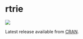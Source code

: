 # rtrie

[![](http://cranlogs.r-pkg.org/badges/rtrie)](https://CRAN.R-project.org/package=rtrie)

Latest release available from [CRAN](https://cran.r-project.org/web/packages/rtrie/index.html).  
